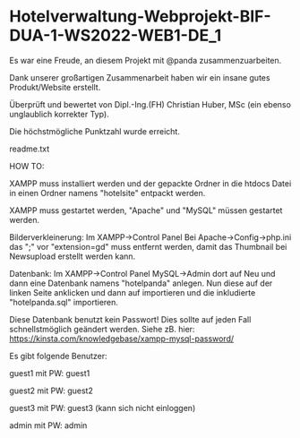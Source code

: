 # Hotelverwaltung-Webprojekt-BIF-DUA-1-WS2022-WEB1-DE_1

Es war eine Freude, an diesem Projekt mit @panda zusammenzuarbeiten. 

Dank unserer großartigen Zusammenarbeit haben wir ein insane gutes Produkt/Website erstellt.




Überprüft und bewertet von Dipl.-Ing.(FH) Christian Huber, MSc (ein ebenso unglaublich korrekter Typ).

Die höchstmögliche Punktzahl wurde erreicht.

readme.txt

HOW TO:

XAMPP muss installiert werden und der gepackte Ordner in die htdocs Datei in einen Ordner namens "hotelsite" entpackt werden.

XAMPP muss gestartet werden, "Apache" und "MySQL" müssen gestartet werden.

Bilderverkleinerung: Im XAMPP->Control Panel Bei Apache->Config->php.ini das ";" vor "extension=gd" muss entfernt werden, damit das Thumbnail bei Newsupload erstellt werden kann.

Datenbank: Im XAMPP->Control Panel MySQL->Admin dort auf Neu und dann eine Datenbank namens "hotelpanda" anlegen. Nun diese auf der linken Seite anklicken und dann auf importieren und die inkludierte "hotelpanda.sql" importieren.

Diese Datenbank benutzt kein Passwort! Dies sollte auf jeden Fall schnellstmöglich geändert werden. Siehe zB. hier: https://kinsta.com/knowledgebase/xampp-mysql-password/

Es gibt folgende Benutzer:

guest1 mit PW: guest1

guest2 mit PW: guest2

guest3 mit PW: guest3 (kann sich nicht einloggen)

admin mit PW: admin

